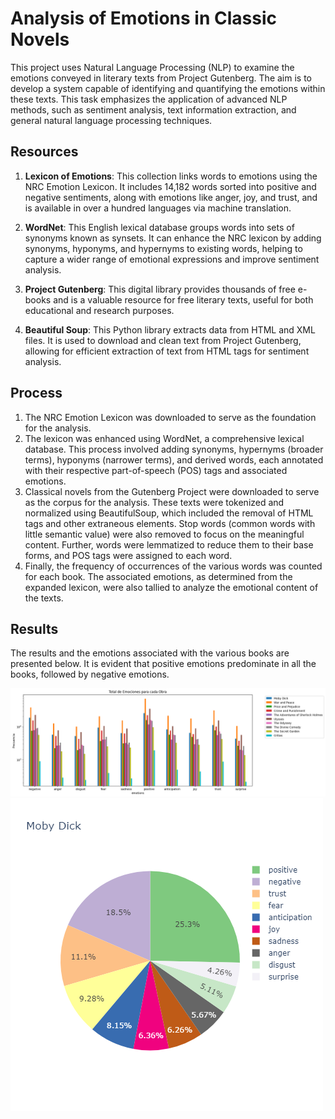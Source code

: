 # Analysis of Emotions in Classic Novels
This project uses Natural Language Processing (NLP) to examine the emotions conveyed in literary texts from Project Gutenberg. The aim is to develop a system capable of identifying and quantifying the emotions within these texts. This task emphasizes the application of advanced NLP methods, such as sentiment analysis, text information extraction, and general natural language processing techniques.

## Resources

1. **Lexicon of Emotions**: This collection links words to emotions using the NRC Emotion Lexicon. It includes 14,182 words sorted into positive and negative sentiments, along with emotions like anger, joy, and trust, and is available in over a hundred languages via machine translation.

2. **WordNet**: This English lexical database groups words into sets of synonyms known as synsets. It can enhance the NRC lexicon by adding synonyms, hyponyms, and hypernyms to existing words, helping to capture a wider range of emotional expressions and improve sentiment analysis.

3. **Project Gutenberg**: This digital library provides thousands of free e-books and is a valuable resource for free literary texts, useful for both educational and research purposes.

4. **Beautiful Soup**: This Python library extracts data from HTML and XML files. It is used to download and clean text from Project Gutenberg, allowing for efficient extraction of text from HTML tags for sentiment analysis.

## Process

1. The NRC Emotion Lexicon was downloaded to serve as the foundation for the analysis.
2. The lexicon was enhanced using WordNet, a comprehensive lexical database. This process involved adding synonyms, hypernyms (broader terms), hyponyms (narrower terms), and derived words, each annotated with their respective part-of-speech (POS) tags and associated emotions.
3. Classical novels from the Gutenberg Project were downloaded to serve as the corpus for the analysis. These texts were tokenized and normalized using BeautifulSoup, which included the removal of HTML tags and other extraneous elements. Stop words (common words with little semantic value) were also removed to focus on the meaningful content. Further, words were lemmatized to reduce them to their base forms, and POS tags were assigned to each word.
4. Finally, the frequency of occurrences of the various words was counted for each book. The associated emotions, as determined from the expanded lexicon, were also tallied to analyze the emotional content of the texts.

## Results

The results and the emotions associated with the various books are presented below. It is evident that positive emotions predominate in all the books, followed by negative emotions.

![](Images/img2.png)
![](Images/img1.png)